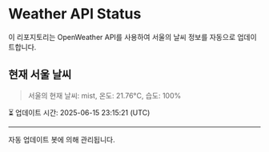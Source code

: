 
# Weather API Status

이 리포지토리는 OpenWeather API를 사용하여 서울의 날씨 정보를 자동으로 업데이트합니다.

## 현재 서울 날씨
> 서울의 현재 날씨: mist, 온도: 21.76°C, 습도: 100%

⏳ 업데이트 시간: 2025-06-15 23:15:21 (UTC)

---
자동 업데이트 봇에 의해 관리됩니다.
